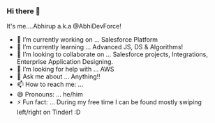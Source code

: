 ### Hi there 👋


It's me....Abhirup a.k.a @AbhiDevForce! 

- 🔭 I’m currently working on ... Salesforce Platform
- 🌱 I’m currently learning ... Advanced JS, DS & Algorithms!
- 👯 I’m looking to collaborate on ... Salesforce projects, Integrations, Enterprise Application Designing. 
- 🤔 I’m looking for help with ... AWS
- 💬 Ask me about ... Anything!!
- 📫 How to reach me: ...
- 😄 Pronouns: ... he/him
- ⚡ Fun fact: ... During my free time I can be found mostly swiping left/right on Tinder! :D 

